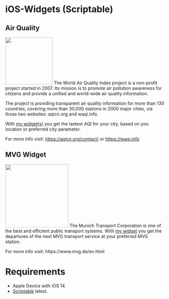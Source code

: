 # iOS-Widgets (Scriptable)

<h2>Air Quality</h2>
<img src="https://user-images.githubusercontent.com/73252614/103410002-a9f53200-4b69-11eb-9f35-8e3ee806b272.jpeg" width="150">
The World Air Quality Index project is a non-profit project started in 2007. Its mission is to promote air pollution awareness for citizens and provide a unified and world-wide air quality information. 

The project is providing transparent air quality information for more than 130 countries, covering more than 30,000 stations in 2000 major cities, via those two websites: aqicn.org and waqi.info.

With <a href="https://github.com/ChristophObermeier/iOS-Widgets/tree/main/Air%20Polution%20Widget">my widget(s)</a> you get the lastest AQI for your city, based on you location or preferred city parameter.

For more info visit: https://aqicn.org/contact/ or https://waqi.info


<h2>MVG Widget</h2> 
<img src="https://user-images.githubusercontent.com/73252614/102694125-6290ac80-421f-11eb-885d-8a68078d79ac.jpeg" width="200">
The Munich Transport Corporation is one of the best and efficient public transport systems. With <a href ="https://github.com/ChristophObermeier/iOS-Widgets/tree/main/MVG-Widget">my widget</a> you get the departures of the next MVG transport service at your preferred MVG station. 
</p>
For more info visit: https://www.mvg.de/en.html


<h1>Requirements</h1>

- Apple Device with iOS 14.
- [Scriptable](https://scriptable.app) latest.

